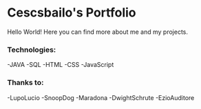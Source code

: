 # Cescsbailo's Portfolio

Hello World!
Here you can find more about me and my projects.

### Technologies:
-JAVA
-SQL
-HTML
-CSS
-JavaScript

### Thanks to:
-LupoLucio
-SnoopDog
-Maradona
-DwightSchrute
-EzioAuditore